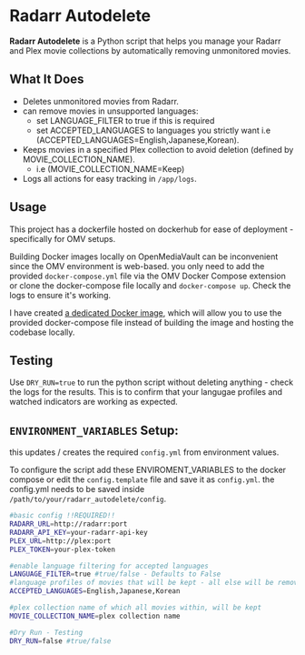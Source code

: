 # Radarr Autodelete

**Radarr Autodelete** is a Python script that helps you manage your Radarr and Plex movie collections by automatically removing unmonitored movies.

## What It Does

- Deletes unmonitored movies from Radarr.
- can remove movies in unsupported languages:
  - set LANGUAGE_FILTER to true if this is required
  - set ACCEPTED_LANGUAGES to languages you strictly want i.e (ACCEPTED_LANGUAGES=English,Japanese,Korean). 
- Keeps movies in a specified Plex collection to avoid deletion (defined by MOVIE_COLLECTION_NAME).
  - i.e (MOVIE_COLLECTION_NAME=Keep)
- Logs all actions for easy tracking in `/app/logs`.

## Usage
This project has a dockerfile hosted on dockerhub for ease of deployment - specifically for OMV setups. 

Building Docker images locally on OpenMediaVault can be inconvenient since the OMV environment is web-based. you only need to add the provided `docker-compose.yml` file via the OMV Docker Compose extension or clone the docker-compose file locally and ``docker-compose up``. Check the logs to ensure it's working.

I have created [a dedicated Docker image](https://hub.docker.com/r/iedgir01/radarr_autodelete), which will allow you to use the provided docker-compose file instead of building the image and hosting the codebase locally.

## Testing
Use `DRY_RUN=true` to run the python script without deleting anything - check the logs for the results. This is to confirm that your langugae profiles and watched indicators are working as expected.

## `ENVIRONMENT_VARIABLES` Setup:
this updates / creates the required `config.yml` from environment values.

To configure the script add these ENVIROMENT_VARIABLES to the docker compose or edit the `config.template` file and save it as `config.yml`.
the config.yml needs to be saved inside ``/path/to/your/radarr_autodelete/config``.

```bash
#basic config !!REQUIRED!!
RADARR_URL=http://radarr:port
RADARR_API_KEY=your-radarr-api-key
PLEX_URL=http://plex:port
PLEX_TOKEN=your-plex-token

#enable language filtering for accepted languages
LANGUAGE_FILTER=true #true/false - Defaults to False
#language profiles of movies that will be kept - all else will be removed - Defaults to an empty list. Enable LANGUAGE_FILTER and add your languages.
ACCEPTED_LANGUAGES=English,Japanese,Korean

#plex collection name of which all movies within, will be kept
MOVIE_COLLECTION_NAME=plex collection name

#Dry Run - Testing
DRY_RUN=false #true/false
```
